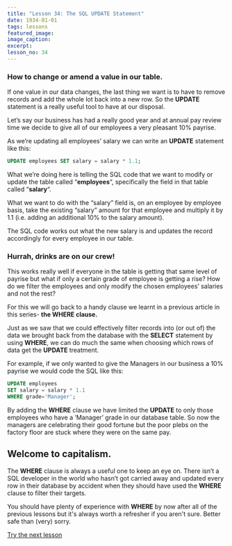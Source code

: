 ```yaml
---
title: "Lesson 34: The SQL UPDATE Statement"
date: 1934-01-01
tags: lessons
featured_image: 
image_caption: 
excerpt: 
lesson_no: 34
---
```

### How to change or amend a value in our table.

If one value in our data changes, the last thing we want is to have to remove records and add the whole lot back into a new row. So the **UPDATE** statement is a really useful tool to have at our disposal.

Let&#8217;s say our business has had a really good year and at annual pay review time we decide to give all of our employees a very pleasant 10% payrise.

As we&#8217;re updating all employees&#8217; salary we can write an **UPDATE** statement like this:

```sql
UPDATE employees SET salary = salary * 1.1;
```

What we&#8217;re doing here is telling the SQL code that we want to modify or update the table called &#8220;**employees**&#8220;, specifically the field in that table called &#8220;**salary**&#8220;.

What we want to do with the &#8220;salary&#8221; field is, on an employee by employee basis, take the existing &#8220;salary&#8221; amount for that employee and multiply it by 1.1 (i.e. adding an additional 10% to the salary amount).

The SQL code works out what the new salary is and updates the record accordingly for every employee in our table.

### Hurrah, drinks are on our crew!

This works really well if everyone in the table is getting that same level of payrise but what if only a certain grade of employee is getting a rise? How do we filter the employees and only modify the chosen employees&#8217; salaries and not the rest?

For this we will go back to a handy clause we learnt in a previous article in this series- **the WHERE clause.**

Just as we saw that we could effectively filter records into (or out of) the data we brought back from the database with the **SELECT** statement by using **WHERE**, we can do much the same when choosing which rows of data get the **UPDATE** treatment.

For example, if we only wanted to give the Managers in our business a 10% payrise we would code the SQL like this:

```sql
UPDATE employees
SET salary = salary * 1.1
WHERE grade='Manager';
```

By adding the **WHERE** clause we have limited the **UPDATE** to only those employees who have a &#8216;Manager&#8217; grade in our database table. So now the managers are celebrating their good fortune but the poor plebs on the factory floor are stuck where they were on the same pay.

## Welcome to capitalism.

The **WHERE** clause is always a useful one to keep an eye on. There isn&#8217;t a SQL developer in the world who hasn&#8217;t got carried away and updated every row in their database by accident when they should have used the **WHERE** clause to filter their targets.

You should have plenty of experience with **WHERE** by now after all of the previous lessons but it's always worth a refresher if you aren't sure. Better safe than (very) sorry.

<a href="/sql-delete" className="link-button">Try the next lesson</a>